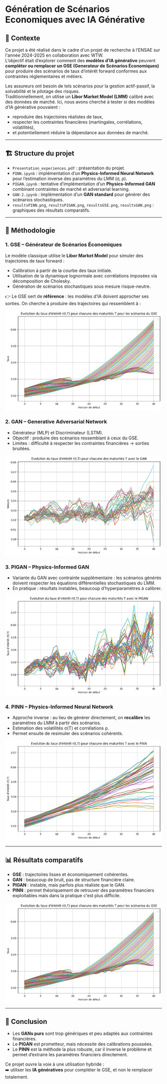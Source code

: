 # Génération de Scénarios Economiques avec IA Générative

## 📌 Contexte
Ce projet a été réalisé dans le cadre d'un projet de recherche à l’ENSAE sur l'année 2024-2025 en collaboration avec WTW.  
L’objectif était d’explorer comment des **modèles d’IA générative** peuvent **compléter ou remplacer un GSE (Generateur de Scénarios Économiques)** pour produire des scénarios de taux d’intérêt forward conformes aux contraintes réglementaires et métiers.

Les assureurs ont besoin de tels scénarios pour la gestion actif-passif, la solvabilité et le pilotage des risques.  
Traditionnellement, on utilise un **Libor Market Model (LMM)** calibré avec des données de marché. Ici, nous avons cherché à tester si des modèles d’IA générative pouvaient :  
- reproduire des trajectoires réalistes de taux,  
- respecter les contraintes financières (martingales, corrélations, volatilités),  
- et potentiellement réduire la dépendance aux données de marché.

---

## 🏗️ Structure du projet
- `Presentation_experiences.pdf` : présentation du projet.  
- `PINN.ipynb` : implémentation d’un **Physics-Informed Neural Network** pour l’estimation inverse des paramètres du LMM (σ, ρ).  
- `PIGAN.ipynb` : tentative d’implémentation d’un **Physics-Informed GAN** combinant contraintes de marché et adversarial learning.  
- `GAN-2.ipynb` : implémentation d’un **GAN standard** pour générer des scénarios stochastiques.  
- `resultsPINN.png`, `resultsPIGAN.png`, `resultsGSE.png`, `resultsGAN.png` : graphiques des résultats comparatifs.  

---

## 🔬 Méthodologie
### 1. GSE – Générateur de Scénarios Économiques
Le modèle classique utilise le **Libor Market Model** pour simuler des trajectoires de taux forward :  

- Calibration à partir de la courbe des taux initiale.  
- Utilisation de la dynamique lognormale avec corrélations imposées via décomposition de Cholesky.  
- Génération de scénarios stochastiques sous mesure risque-neutre.  

👉 Le GSE sert de **référence** : les modèles d’IA doivent approcher ses sorties. On cherche à produire des trajectoires qui ressemblent à :

![Résultats GSE](resultsGSE.png)


### 2. GAN – Generative Adversarial Network
- Générateur (MLP) et Discriminateur (LSTM).  
- Objectif : produire des scénarios ressemblant à ceux du GSE.  
- Limites : difficulté à respecter les contraintes financières → sorties bruitées.  

![Résultats GAN](resultsGAN.png)

### 3. PIGAN – Physics-Informed GAN
- Variante du GAN avec contrainte supplémentaire : les scénarios générés doivent respecter les équations différentielles stochastiques du LMM.  
- En pratique : résultats instables, beaucoup d’hyperparamètres à calibrer.  

![Résultats PIGAN](resultsPIGAN.png)

### 4. PINN – Physics-Informed Neural Network
- Approche inverse : au lieu de générer directement, on **recalibre** les paramètres du LMM à partir des scénarios.  
- Estimation des volatilités σ(T) et corrélations ρ.  
- Permet ensuite de resimuler des scénarios cohérents.  

![Résultats PINN](resultsPINN.png)

---

## 📊 Résultats comparatifs
- **GSE** : trajectoires lisses et économiquement cohérentes.  
- **GAN** : beaucoup de bruit, pas de structure financière claire.  
- **PIGAN** : instable, mais parfois plus réaliste que le GAN.  
- **PINN** : permet théoriquement de retrouver des paramètres financiers exploitables mais dans la pratique c'est plus difficile.  

![Résultats GSE](resultsGSE.png)

---

## 🚀 Conclusion
- Les **GANs purs** sont trop génériques et peu adaptés aux contraintes financières.  
- Le **PIGAN** est prometteur, mais nécessite des calibrations poussées.  
- Le **PINN** est la méthode la plus robuste, car il inverse le problème et permet d’extraire les paramètres financiers directement.  

Ce projet ouvre la voie à une utilisation hybride :  
➡️ utiliser les **IA génératives** pour compléter le GSE, et non le remplacer totalement.   
